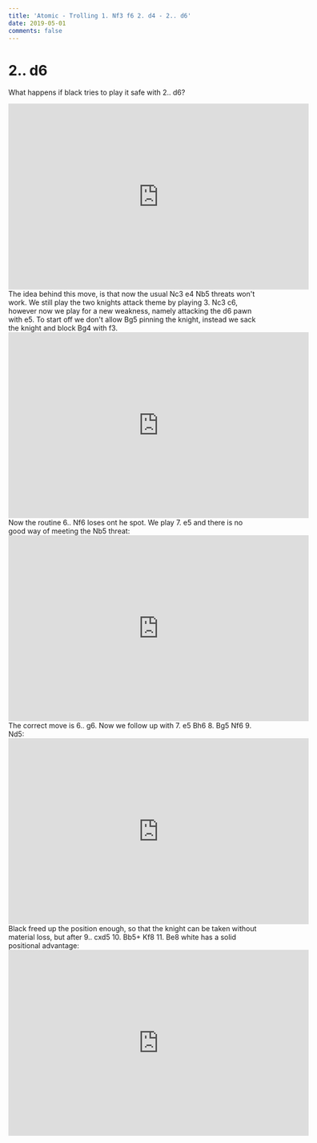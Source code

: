 ```yaml
---
title: 'Atomic - Trolling 1. Nf3 f6 2. d4 - 2.. d6'
date: 2019-05-01
comments: false
---
```

# 2.. d6

What happens if black tries to play it safe with 2.. d6?
<iframe width=600 height=371 src="https://lichess.org/study/embed/PJZFXU1Z/dvv08RQX#4" frameborder=0></iframe>
The idea behind this move, is that now the usual Nc3 e4 Nb5 threats won't work. We still play the two knights attack theme by playing 3. Nc3 c6, however now we play for a new weakness, namely attacking the d6 pawn with e5. To start off we don't allow Bg5 pinning the knight, instead we sack the knight and block Bg4 with f3.
<iframe width=600 height=371 src="https://lichess.org/study/embed/PJZFXU1Z/dvv08RQX#11" frameborder=0></iframe>
Now the routine 6.. Nf6 loses ont he spot. We play 7. e5 and there is no good way of meeting the Nb5 threat:
<iframe width=600 height=371 src="https://lichess.org/study/embed/PJZFXU1Z/9Xx29HKv#12" frameborder=0></iframe>
The correct move is 6.. g6. Now we follow up with  7. e5 Bh6 8. Bg5 Nf6 9. Nd5:
<iframe width=600 height=371 src="https://lichess.org/study/embed/PJZFXU1Z/dvv08RQX#17" frameborder=0></iframe>
Black freed up the position enough, so that the knight can be taken without material loss, but after 9.. cxd5 10. Bb5+ Kf8 11. Be8 white has a solid positional advantage:
<iframe width=600 height=371 src="https://lichess.org/study/embed/PJZFXU1Z/dvv08RQX#30" frameborder=0></iframe>
